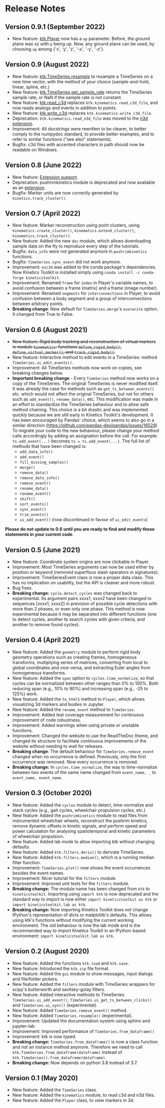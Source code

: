 # Release Notes

## Version 0.9.1 (September 2022)

- New feature: [ktk.Player](api/ktk.Player.rst) now has a `up` parameter. Before, the ground plane was xz with y being up. Now, any ground plane can be used, by choosing `up` among {'x', 'y', 'z', '-x', '-y', '-z'}.

## Version 0.9 (August 2022)

- New feature: [ktk.TimeSeries.resample](api/ktk.TimeSeries.resample.rst) to resample a TimeSeries on a new time vector, with the method of your choice (sample-and-hold, linear, spline, etc.)
- New feature: [ktk.TimeSeries.get_sample_rate](api/ktk.TimeSeries.get_sample_rate.rst) returns the TimeSeries sample rate, or NaN if the sample rate is not constant.
- New feature: [ktk.read_c3d](api/ktk.read_c3d.rst) replaces `ktk.kinematics.read_c3d_file`, and now reads analogs and events in addition to points.
- New feature: [ktk.write_c3d](api/ktk.write_c3d.rst) replaces `ktk.kinematics.write_c3d_file`.
- Deprecation: `ktk.kinematics.read_n3d_file` was moved to the [n3d extension](https://github.com/felixchenier/kineticstoolkit_n3d).
- Improvement: All docstrings were rewritten to be clearer, to better comply to the numpydoc standard, to provide better examples, and to refer to similar functions ("see also" statements).
- Bugfix: c3d files with accented characters in path should now be readable on Windows.


## Version 0.8 (June 2022)

- New feature: [Extension support](extensions.md).
- Deprecation: pushrimkinetics module is deprecated and now available as an [extension](https://github.com/felixchenier/kineticstoolkit_pushrimkinetics).
- Bugfix: Marker units are now correctly generated by `kinetics.track_cluster()`.

## Version 0.7 (April 2022)

- New feature: Marker reconstruction using point clusters, using `kinematics.create_cluster()`, `kinematics.extend_cluster()`, `kinematics.track_cluster()`.
- New feature: Added the new `doc` module, which allows downloading sample data on the fly to reproduce every step of the tutorials.
- Bugfix: `data_info` were not generated anymore in `pushrimkinetics` functions.
- Bugfix: `TimeSeries.sync_event` did not work anymore.
- Improvement: `ezc3d` was added to the conda package's dependencies. Now Kinetics Toolkit is installed simply using `conda install -c conda-forge kineticstoolkit`.
- Improvement: Renamed `frame` for `index` in Player's variable names, to avoid confusion between a frame (matrix) and a frame (image number).
- Improvement: Renamed `segments` for `interconnections` in Player, to avoid confusion between a body segment and a group of interconnections between arbitrary points.
- **Breaking change**: New default for `TimeSeries.merge`'s `overwrite` option. It changed from True to False.

## Version 0.6 (August 2021)

- ~~New feature: Rigid body tracking and reconstruction of virtual markers in module `kinematics`: functions `define_rigid_body()`, `define_virtual_marker()`, and `track_rigid_body()`.~~
- New feature: Interactive method to edit events in a TimeSeries: method `TimeSeries.ui_edit_events()`.
- Improvement: All TimeSeries methods now work on copies, see breaking changes below.
- **Important breaking change** - Every `TimeSeries` method now works on a copy of the TimeSeries. The original TimeSeries is never modified itself. It was already the case for methods such as `get_ts_between_events()` etc. which would not affect the original TimeSeries, but not for others such as `add_event()`, `rename_data()`, etc. This modification was made in an effort to standardize the TimeSeries behaviour and to allow safe method chaining. This choice is a bit drastic and was implemented quickly because we are still early in Kinetics Toolkit's development. It has been encouraged by Pandas' choice, which seems to also go in a similar direction (https://github.com/pandas-dev/pandas/issues/16529). To migrate your code to the new behaviour, please change your method calls accordingly by adding an assignation before the call. For example: `ts.add_event(...)` becomes `ts = ts.add_event(...)`. The full list of methods that have been changed is:
    - `add_data_info()`
    - `add_event()`
    - `fill_missing_samples()`
    - `merge()`
    - `remove_data()`
    - `remove_data_info()`
    - `remove_event()`
    - `rename_data()`
    - `rename_event()`
    - `shift()`
    - `sort_events()`
    - `sync_event()`
    - `trim_events()`
    - `ui_add_event()` (now discontinued in favour of `ui_edit_events`)

**Please do not update to 0.6 until you are ready to find and modify those statements in your current code**.

## Version 0.5 (June 2021)

- New feature: Coordinate system origins are now clickable in Player.
- Improvement: Most TimeSeries arguments can now be used either by position or keyword (removed superflous slash operators in signatures).
- Improvement: TimeSeriesEvent class is now a proper data class. This has no implication on usability, but the API is cleaner and more robust.
- Bug fixes.
- **Breaking change:** `cycle.detect_cycles` was changed back to experimental. Its argument pairs xxxx1, xxxx2 have been changed to sequences [xxxx1, xxxx2] in prevision of possible cycle detections with more than 2 phases, or even only one phase. This method is now experimental because it may be separated into different functions (one to detect cycles, another to search cycles with given criteria, and another to remove found cycles).

## Version 0.4 (April 2021)

- New feature: Added the `geometry` module to perform rigid body geometry operations such as creating frames, homogeneous transforms, multiplying series of matrices, converting from local to global coordinates and vice-versa, and extracting Euler angles from homogeneous transforms.
- New feature: Added the `span` option to `cycles.time_normalize`, so that cycles can be normalized between other ranges than 0% to 100%. Both reducing span (e.g., 10% to 90%) and increasing span (e.g., -25 to 125%) work.
- New feature: Added the `to_html5` method to `Player`, which allows visualizing 3d markers and bodies in Jupyter.
- New feature: Added the `rename_event` method to `TimeSeries`.
- Improvement: Added test coverage measurement for continuous improvement of code robustness.
- Improvement: Added warnings when using private or unstable functions.
- Improvement: Changed the website to use the ReadTheDoc theme, and changed its structure to facilitate continuous improvements of the website without needing to wait for releases.
- **Breaking change**: The default behaviour for `TimeSeries.remove_event` changed when no occurrence is defined. Previously, only the first occurrence was removed. Now every occurrence is removed.
- **Breaking change:** In `cycles.time_normalize`, the way to time-normalize between two events of the same name changed from `event_name, _` to `event_name, event_name`.

## Version 0.3 (October 2020)

- New feature: Added the `cycles` module to detect, time-normalize and stack cycles (e.g., gait cycles, wheelchair propulsion cycles, etc.)
- New feature: Added the `pushrimkinetics` module to read files from instrumented wheelchair wheels, reconstruct the pushrim kinetics,
  remove dynamic offsets in kinetic signals, and perform speed and power calculation for analysing spatiotemporal and kinetic
  parameters of wheelchair propulsion.
- New feature: Added lab mode to allow importing ktk without changing defaults.
- New feature: Added `ktk.filters.deriv()` to derivate TimeSeries.
- New feature: Added `ktk.filters.median()`, which is a running median filter function.
- Improvement: `TimeSeries.plot()` now shows the event occurrences besides the event names.
- Improvement: Nicer tutorial for the `filters` module.
- Improvement: Improved unit tests for the `filters` module.
- **Breaking change:** The module name has been changed from `ktk` to `kineticstoolkit`. Importing using `import ktk` is now deprecated and the standard way to import is now either `import kineticstoolkit as ktk` or `import kineticstoolkit.lab as ktk`.
- **Breaking change:** Now importing Kinetics Toolkit does not change IPython's representation of dicts or matplotlib's defaults. This allows using ktk's functions without modifying the current working environment. The old behaviour is now the lab mode and is the recommended way to import Kinetics Toolkit in an IPython-based environment: `import kineticstoolkit.lab as ktk`.

## Version 0.2 (August 2020)

- New feature: Added the functions `ktk.load` and `ktk.save`.
- New feature: Introduced the `ktk.zip` file format.
- New feature: Added the `gui` module to show messages, input dialogs and file/folder pickers.
- New feature: Added the `filters` module with TimeSeries wrappers for scipy's butterworth and savitsky-golay filters.
- New feature: Added interactive methods to TimeSeries: `TimeSeries.ui_add_event()`, `TimeSeries.ui_get_ts_between_clicks()` and `TimeSeries.ui_sync()` (experimental).
- New feature: Added `TimeSeries.remove_event()` method.
- New feature: Added `TimeSeries.resample()` (experimental).
- Improvement: Updated the documentation system using sphinx and jupyter-lab.
- Improvement: Improved performance of `TimeSeries.from_dataframe()`
- Improvement: ktk is now typed.
- **Breaking change:** `TimeSeries.from_dataframe()` is now a class function and not an instance method anymore. Therefore we need to call `ktk.TimeSeries.from_dataframe(dataframe)` instead of `ktk.TimeSeries().from_dataframe(dataframe)`.
- **Breaking change:** Now depends on python 3.8 instead of 3.7.

## Version 0.1 (May 2020)

- New feature: Added the `TimeSeries` class.
- New feature: Added the `kinematics` module, to read c3d and n3d files.
- New feature: Added the `Player` class, to view markers in 3d.
